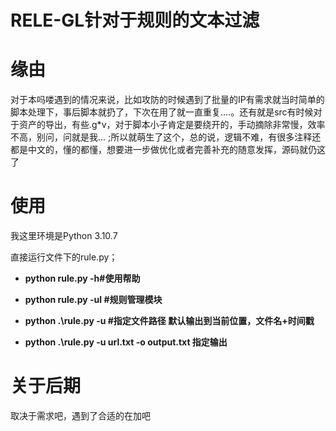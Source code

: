 # RELE-GL针对于规则的文本过滤

# 缘由

对于本吗喽遇到的情况来说，比如攻防的时候遇到了批量的IP有需求就当时简单的脚本处理下，事后脚本就扔了，下次在用了就一直重复....。还有就是src有时候对于资产的导出，有些.g*v，对于脚本小子肯定是要绕开的，手动摘除非常慢，效率不高，别问，问就是我... ;所以就萌生了这个，总的说，逻辑不难，有很多注释还都是中文的，懂的都懂，想要进一步做优化或者完善补充的随意发挥，源码就仍这了

# 使用

我这里环境是Python 3.10.7

直接运行文件下的rule.py；

- **python rule.py -h#使用帮助**

  [](https://github.com/ZXGbilibili/Rule-GL/blob/main/img/image-202415466.png)

- **python rule.py -ul #规则管理模块**

  [](https://github.com/ZXGbilibili/Rule-GL/blob/main/img/image-20246575.png)

-  **python .\rule.py -u #指定文件路径 默认输出到当前位置，文件名+时间戳**

  [](https://github.com/ZXGbilibili/Rule-GL/blob/main/img/image-202.png)

- **python .\rule.py -u  url.txt  -o  output.txt  指定输出**

  [](https://github.com/ZXGbilibili/Rule-GL/blob/main/img/image-2024765.png)

# 关于后期

取决于需求吧，遇到了合适的在加吧


